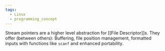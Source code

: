 ```yaml
---
tags:
  - Linux
  - programming_concept
---
```

Stream pointers are a higher level abstraction for [[File Descriptor]]s.
They offer (between others): Buffering, file position management, formatted inputs with functions like `scanf` and enhanced portability.